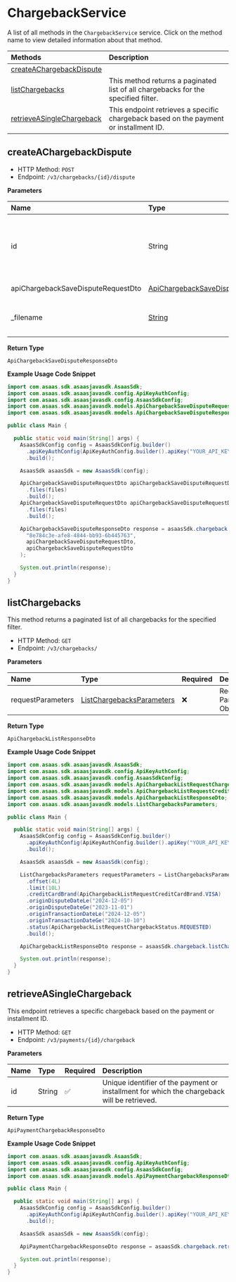 # ChargebackService

A list of all methods in the `ChargebackService` service. Click on the method name to view detailed information about that method.

| Methods                                                 | Description                                                                           |
| :------------------------------------------------------ | :------------------------------------------------------------------------------------ |
| [createAChargebackDispute](#createachargebackdispute)   |                                                                                       |
| [listChargebacks](#listchargebacks)                     | This method returns a paginated list of all chargebacks for the specified filter.     |
| [retrieveASingleChargeback](#retrieveasinglechargeback) | This endpoint retrieves a specific chargeback based on the payment or installment ID. |

## createAChargebackDispute

- HTTP Method: `POST`
- Endpoint: `/v3/chargebacks/{id}/dispute`

**Parameters**

| Name                               | Type                                                                                  | Required | Description                                                            |
| :--------------------------------- | :------------------------------------------------------------------------------------ | :------- | :--------------------------------------------------------------------- |
| id                                 | String                                                                                | ✅       | Unique identifier of chargeback for which the dispute will be created. |
| apiChargebackSaveDisputeRequestDto | [ApiChargebackSaveDisputeRequestDto](../models/ApiChargebackSaveDisputeRequestDto.md) | ❌       | Request Body                                                           |
| \_filename                         | [String](../models/String.md)                                                         | ✅       | Filename for the uploaded file                                         |

**Return Type**

`ApiChargebackSaveDisputeResponseDto`

**Example Usage Code Snippet**

```java
import com.asaas.sdk.asaasjavasdk.AsaasSdk;
import com.asaas.sdk.asaasjavasdk.config.ApiKeyAuthConfig;
import com.asaas.sdk.asaasjavasdk.config.AsaasSdkConfig;
import com.asaas.sdk.asaasjavasdk.models.ApiChargebackSaveDisputeRequestDto;
import com.asaas.sdk.asaasjavasdk.models.ApiChargebackSaveDisputeResponseDto;

public class Main {

  public static void main(String[] args) {
    AsaasSdkConfig config = AsaasSdkConfig.builder()
      .apiKeyAuthConfig(ApiKeyAuthConfig.builder().apiKey("YOUR_API_KEY").build())
      .build();

    AsaasSdk asaasSdk = new AsaasSdk(config);

    ApiChargebackSaveDisputeRequestDto apiChargebackSaveDisputeRequestDto = ApiChargebackSaveDisputeRequestDto.builder()
      .files(files)
      .build();
    ApiChargebackSaveDisputeRequestDto apiChargebackSaveDisputeRequestDto = ApiChargebackSaveDisputeRequestDto.builder()
      .files(files)
      .build();

    ApiChargebackSaveDisputeResponseDto response = asaasSdk.chargeback.createAChargebackDispute(
      "8e784c3e-afe8-4844-bb93-6b445763",
      apiChargebackSaveDisputeRequestDto,
      apiChargebackSaveDisputeRequestDto
    );

    System.out.println(response);
  }
}

```

## listChargebacks

This method returns a paginated list of all chargebacks for the specified filter.

- HTTP Method: `GET`
- Endpoint: `/v3/chargebacks/`

**Parameters**

| Name              | Type                                                                | Required | Description               |
| :---------------- | :------------------------------------------------------------------ | :------- | :------------------------ |
| requestParameters | [ListChargebacksParameters](../models/ListChargebacksParameters.md) | ❌       | Request Parameters Object |

**Return Type**

`ApiChargebackListResponseDto`

**Example Usage Code Snippet**

```java
import com.asaas.sdk.asaasjavasdk.AsaasSdk;
import com.asaas.sdk.asaasjavasdk.config.ApiKeyAuthConfig;
import com.asaas.sdk.asaasjavasdk.config.AsaasSdkConfig;
import com.asaas.sdk.asaasjavasdk.models.ApiChargebackListRequestChargebackStatus;
import com.asaas.sdk.asaasjavasdk.models.ApiChargebackListRequestCreditCardBrand;
import com.asaas.sdk.asaasjavasdk.models.ApiChargebackListResponseDto;
import com.asaas.sdk.asaasjavasdk.models.ListChargebacksParameters;

public class Main {

  public static void main(String[] args) {
    AsaasSdkConfig config = AsaasSdkConfig.builder()
      .apiKeyAuthConfig(ApiKeyAuthConfig.builder().apiKey("YOUR_API_KEY").build())
      .build();

    AsaasSdk asaasSdk = new AsaasSdk(config);

    ListChargebacksParameters requestParameters = ListChargebacksParameters.builder()
      .offset(4L)
      .limit(10L)
      .creditCardBrand(ApiChargebackListRequestCreditCardBrand.VISA)
      .originDisputeDateLe("2024-12-05")
      .originDisputeDateGe("2023-11-01")
      .originTransactionDateLe("2024-12-05")
      .originTransactionDateGe("2024-10-10")
      .status(ApiChargebackListRequestChargebackStatus.REQUESTED)
      .build();

    ApiChargebackListResponseDto response = asaasSdk.chargeback.listChargebacks(requestParameters);

    System.out.println(response);
  }
}

```

## retrieveASingleChargeback

This endpoint retrieves a specific chargeback based on the payment or installment ID.

- HTTP Method: `GET`
- Endpoint: `/v3/payments/{id}/chargeback`

**Parameters**

| Name | Type   | Required | Description                                                                                 |
| :--- | :----- | :------- | :------------------------------------------------------------------------------------------ |
| id   | String | ✅       | Unique identifier of the payment or installment for which the chargeback will be retrieved. |

**Return Type**

`ApiPaymentChargebackResponseDto`

**Example Usage Code Snippet**

```java
import com.asaas.sdk.asaasjavasdk.AsaasSdk;
import com.asaas.sdk.asaasjavasdk.config.ApiKeyAuthConfig;
import com.asaas.sdk.asaasjavasdk.config.AsaasSdkConfig;
import com.asaas.sdk.asaasjavasdk.models.ApiPaymentChargebackResponseDto;

public class Main {

  public static void main(String[] args) {
    AsaasSdkConfig config = AsaasSdkConfig.builder()
      .apiKeyAuthConfig(ApiKeyAuthConfig.builder().apiKey("YOUR_API_KEY").build())
      .build();

    AsaasSdk asaasSdk = new AsaasSdk(config);

    ApiPaymentChargebackResponseDto response = asaasSdk.chargeback.retrieveASingleChargeback("pay_s02s330x4pox1x0y");

    System.out.println(response);
  }
}

```

<!-- This file was generated by liblab | https://liblab.com/ -->
